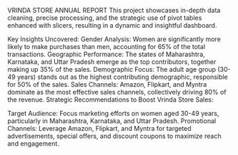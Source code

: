 VRINDA STORE ANNUAL REPORT
This project showcases in-depth data cleaning, precise processing, and the strategic use of pivot tables enhanced with slicers, resulting in a dynamic and insightful dashboard.

Key Insights Uncovered:
Gender Analysis:
Women are significantly more likely to make purchases than men, accounting for 65% of the total transactions.
Geographic Performance: The states of Maharashtra, Karnataka, and Uttar Pradesh emerge as the top contributors, together making up 35% of the sales.
Demographic Focus: The adult age group (30-49 years) stands out as the highest contributing demographic, responsible for 50% of the sales.
Sales Channels: Amazon, Flipkart, and Myntra dominate as the most effective sales channels, collectively driving 80% of the revenue.
Strategic Recommendations to Boost Vrinda Store Sales:

Target Audience: 
Focus marketing efforts on women aged 30-49 years, particularly in Maharashtra, Karnataka, and Uttar Pradesh.
Promotional Channels: Leverage Amazon, Flipkart, and Myntra for targeted advertisements, special offers, and discount coupons to maximize reach and engagement.
